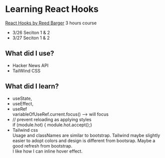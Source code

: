# Learning React Hooks

<a href='https://www.udemy.com/react-hooks/'>React Hooks by Reed Barger</a></li>
3 hours course

<ul>
<li>3/26 Seciton 1 & 2</li>
<li>3/27 Seciton 1 & 2</li>
</ul>

## What did I use?

<ul>
<li>Hacker News API</li>
<li>TailWind CSS</li>
</ul>

## What did I learn?

<ul>
<li>useState,</li>
<li>useEffect,</li>
<li>useRef<br/>
variableOfUseRef.current.focus() --> will focus</li>
<li>// prevent reloading as applying styles <br/>
if (module.hot) {  module.hot.accept();}<br/>
</li>
<li>Tailwind css</li>
Usage and classNames are similar to bootstrap. Tailwind maybe slightly easier to adopt colors and design is different from bootsrap. Maybe a good refresh from bootstrap.<br/>
I like how I can inline hover effect.

</ul>
